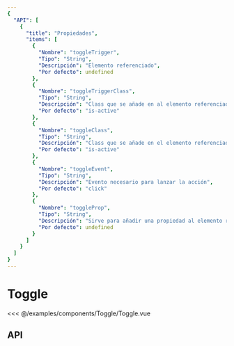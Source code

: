```yaml
---
{
  "API": [
    {
      "title": "Propiedades",
      "items": [
        {
          "Nombre": "toggleTrigger",
          "Tipo": "String",
          "Descripción": "Elemento referenciado",
          "Por defecto": undefined
        },
        {
          "Nombre": "toggleTriggerClass",
          "Tipo": "String",
          "Descripción": "Class que se añade en al elemento referenciado",
          "Por defecto": "is-active"
        }, 
        {
          "Nombre": "toggleClass",
          "Tipo": "String",
          "Descripción": "Class que se añade en el elemento referenciado",
          "Por defecto": "is-active"
        }, 
        {
          "Nombre": "toggleEvent",
          "Tipo": "String",
          "Descripción": "Evento necesario para lanzar la acción",
          "Por defecto": "click"
        },
        {
          "Nombre": "toggleProp",
          "Tipo": "String",
          "Descripción": "Sirve para añadir una propiedad al elemento referenciado",
          "Por defecto": undefined
        }        
      ] 
    }
  ]
}
---
```


# Toggle

<Preview>
  <template slot="demo">
    <components-Toggle-Toggle />
  </template>
  
  <<< @/examples/components/Toggle/Toggle.vue
</Preview>

## API

<Api/>
  
  

